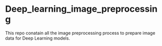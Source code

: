 # Deep_learning_image_preprocessing
This repo conatain all the image preprocessing process to prepare image data for Deep Learning models.
